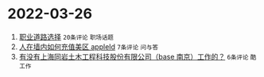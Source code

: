 # 2022-03-26

1. [职业道路选择](https://www.v2ex.com/t/842986) `20条评论` `职场话题`
1. [人在墙内如何充值美区 appleId](https://www.v2ex.com/t/842987) `7条评论` `问与答`
1. [有没有上海同岩土木工程科技股份有限公司（base 南京）工作的？](https://www.v2ex.com/t/842982) `6条评论` `酷工作`

